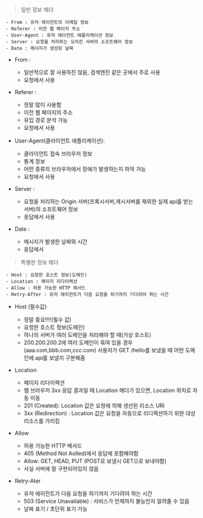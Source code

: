 > 일반 정보 헤더
```
- From : 유저 에이전트의 이메일 정보
- Referer : 이전 웹 페이지 주소
- User-Agent : 유저 에이전트 애플리케이션 정보
- Server : 요청을 처리하는 오리진 서버의 소프트웨어 정보
- Date : 메시지가 생성된 날짜
```

+ From : 
  - 일반적으로 잘 사용하진 않음, 검색엔진 같은 곳에서 주로 사용
  - 요청에서 사용

+ Referer : 
  - 정말 많이 사용함
  - 이전 웹 페이지의 주소
  - 유입 경로 분석 가능
  - 요청에서 사용
  
+ User-Agent(클라이언트 애플리케이션):
  - 클라이언트 접속 브라우저 정보
  - 통계 정보
  - 어떤 종류의 브라우저에서 장애가 발생하는지 파악 가능
  - 요청에서 사용
  
+ Server :
  - 요청을 처리하는 Origin 서버(프록시서버,캐시서버를 제외한 실제 api를 받는 서버)의 소프트웨어 정보
  - 응답에서 사용
  
+ Date :
  - 메시지가 발생한 날짜와 시간
  - 응답에서 
  
  
> 특별한 정보 헤더
```
- Host : 요청한 호스트 정보(도메인)
- Location : 페이지 리다이렉션
- Allow : 허용 가능한 HTTP 메서드
- Retry-After : 유저 에이전트가 다음 요청을 하기까지 기다려야 하는 시간
```

+ Host (필수값)
  - 정말 중요!!!!(필수 값)
  - 요청한 호스트 정보(도메인)
  - 하나의 서버가 여러 도메인을 처리해야 할 때(가상 호스트)
  - 200.200.200.2에 여러 도메인이 묶여 있을 경우(aaa.com,bbb.com,ccc.com) 사용자가 GET /hello를 보냈을 때 어떤 도메인에 api를 보낼지 구분해줌
  
+ Location
  - 페이지 리다이렉션
  - 웹 브라우저 3xx 응답 결과일 때 Location 헤더가 있으면, Location 위치로 자동 이동
  - 201 (Created): Location 값은 요청에 의해 생선된 리소스 URI
  - 3xx (Redirection) : Location 값은 요청을 자동으로 리디렉션하기 위한 대상 리소스를 가리킴
  
+ Allow
  - 허용 가능한 HTTP 메서드
  - 405 (Method Not Aolled)에서 응답에 포함해야함
  - Allow: GET, HEAD, PUT (POST로 보낼시 GET으로 보내야함)
  - 사실 서버에 잘 구현되어있지 않음
  
+ Retry-Ater
  - 유저 에이전트가 다음 요청을 하기까지 기다려야 하는 시간
  - 503 (Service Unavailable) : 서비스가 언제까지 불능인지 알려줄 수 있음
  - 날짜 표기 / 초단위 표기 가능
